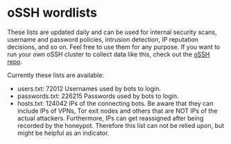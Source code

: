 # oSSH wordlists
These lists are updated daily and can be used for internal security scans, username and password policies, intrusion detection, IP reputation decisions, and so on. Feel free to use them for any purpose. If you want to run your own oSSH cluster to collect data like this, check out the [oSSH repo](https://github.com/toxyl/ossh).  

Currently these lists are available:  
- users.txt: 72012                                                                                                                                                                                                                                                                                                                                                   Usernames used by bots to login. 
- passwords.txt: 226215                                                                                                                                                                                                                                                                                                                                                   Passwords used by bots to login. 
- hosts.txt: 124042                                                                                                                                                                                                                                                                                                                                                   IPs of the connecting bots. Be aware that they can include IPs of VPNs, Tor exit nodes and others that are NOT IPs of the actual attackers. Furthermore, IPs can get reassigned after being recorded by the honeypot. Therefore this list can not be relied upon, but might be helpful as an indicator.
